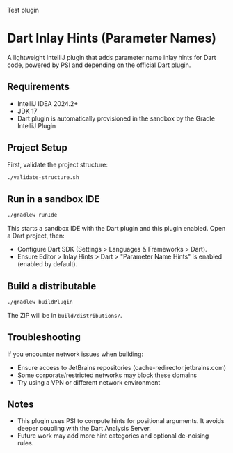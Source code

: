 <!-- Plugin description -->
Test plugin
<!-- Plugin description end -->
# Dart Inlay Hints (Parameter Names)

A lightweight IntelliJ plugin that adds parameter name inlay hints for Dart code, powered by PSI and depending on the official Dart plugin.

## Requirements

- IntelliJ IDEA 2024.2+
- JDK 17
- Dart plugin is automatically provisioned in the sandbox by the Gradle IntelliJ Plugin

## Project Setup

First, validate the project structure:
```bash
./validate-structure.sh
```

## Run in a sandbox IDE

```bash
./gradlew runIde
```

This starts a sandbox IDE with the Dart plugin and this plugin enabled. Open a Dart project, then:

- Configure Dart SDK (Settings > Languages & Frameworks > Dart).
- Ensure Editor > Inlay Hints > Dart > "Parameter Name Hints" is enabled (enabled by default).

## Build a distributable

```bash
./gradlew buildPlugin
```

The ZIP will be in `build/distributions/`.

## Troubleshooting

If you encounter network issues when building:
- Ensure access to JetBrains repositories (cache-redirector.jetbrains.com)
- Some corporate/restricted networks may block these domains
- Try using a VPN or different network environment

## Notes

- This plugin uses PSI to compute hints for positional arguments. It avoids deeper coupling with the Dart Analysis Server.
- Future work may add more hint categories and optional de-noising rules.
